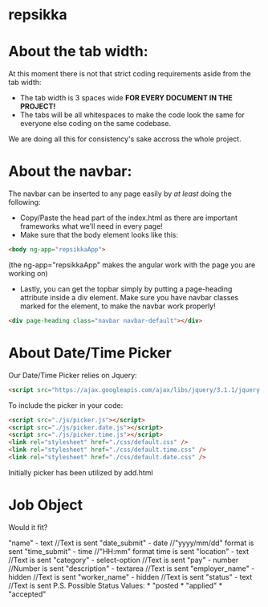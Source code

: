 # repsikka

# About the tab width:
At this moment there is not that strict coding requirements aside from the tab width:

- The tab width is 3 spaces wide **FOR EVERY DOCUMENT IN THE PROJECT!**
- The tabs will be all whitespaces to make the code look the same for everyone else coding on the same codebase.

We are doing all this for consistency's sake accross the whole project.

# About the navbar:
The navbar can be inserted to any page easily by _at least_ doing the following:

- Copy/Paste the head part of the index.html as there are important frameworks what we'll need in every page!
- Make sure that the body element looks like this:

```HTML
<body ng-app="repsikkaApp">
```
(the ng-app="repsikkaApp" makes the angular work with the page you are working on)

- Lastly, you can get the topbar simply by putting a page-heading attribute inside a div element. Make sure you have navbar classes marked for the element, to make the navbar work properly!
```HTML
<div page-heading class="navbar navbar-default"></div>
```

# About Date/Time Picker
Our Date/Time Picker relies on Jquery:
```HTML
<script src="https://ajax.googleapis.com/ajax/libs/jquery/3.1.1/jquery.min.js"></script>
```
To include the picker in your code:
```HTML
<script src="./js/picker.js"></script>
<script src="./js/picker.date.js"></script>
<script src="./js/picker.time.js"></script>
<link rel="stylesheet" href="./css/default.css" />
<link rel="stylesheet" href="./css/default.time.css" />
<link rel="stylesheet" href="./css/default.date.css" />
```
Initially picker has been utilized by add.html

# Job Object

Would it fit?

"name" - text                             //Text is sent
"date_submit" - date                      //"yyyy/mm/dd" format is sent
"time_submit" - time                      //"HH:mm" format time is sent
"location" - text                         //Text is sent
"category" - select-option                //Text is sent
"pay" - number                            //Number is sent
"description" - textarea                  //Text is sent
"employer_name" - hidden                  //Text is sent
"worker_name" - hidden                    //Text is sent
"status" - text                           //Text is sent
  P.S. Possible Status Values:
    * "posted
    * "applied"
    * "accepted"
